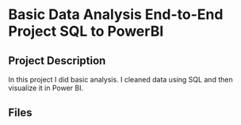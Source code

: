 # Basic Data Analysis End-to-End Project SQL to PowerBI
## Project Description
In this project I did basic analysis. I cleaned data using SQL and then visualize it in Power BI.

## Files
